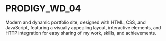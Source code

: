 # PRODIGY_WD_04
Modern and dynamic portfolio site, designed with HTML, CSS, and JavaScript, featuring a visually appealing layout, interactive elements, and HTTP integration for easy sharing of my work, skills, and achievements.
